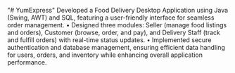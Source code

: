 "# YumExpress" 
Developed a Food Delivery Desktop Application using Java (Swing, AWT) and SQL, featuring a user-friendly interface
for seamless order management.
• Designed three modules: Seller (manage food listings and orders), Customer (browse, order, and pay), and Delivery Staff
(track and fulfill orders) with real-time status updates.
• Implemented secure authentication and database management, ensuring efficient data handling for users, orders, and
inventory while enhancing overall application performance.
